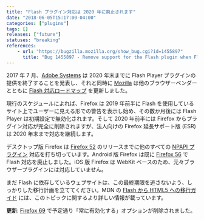 ```yaml
---
title: "Flash プラグイン対応は 2020 年に廃止されます"
date: "2018-06-05T15:17:00-04:00"
categories: ["plugins"]
tags: []
releases: ["future"]
statuses: "breaking"
references:
    - url: "https://bugzilla.mozilla.org/show_bug.cgi?id=1455897"
      title: "Bug 1455897 - Remove support for the Flash plugin when Flash EOL's per the roadmap"
---
```

2017 年 7 月、[Adobe Systems](https://blogs.adobe.com/japan-conversations/201707adobe-flash-update/) は 2020 年末までに Flash Player プラグインの提供を終了することを発表し、それと同時に [Mozilla](https://blog.mozilla.org/futurereleases/2017/07/25/firefox-roadmap-flash-end-life/) は他のブラウザーベンダーとともに [Flash 対応ロードマップ](https://developer.mozilla.org/docs/Plugins/Roadmap) を更新しました。

現行のスケジュールによれば、Firefox は 2019 年前半に Flash を使用しているサイト上でユーザーに見える形での警告を表示し始め、その数か月後には Flash Player は初期設定で無効化されます。そして 2020 年前半には Firefox からプラグイン対応が完全に削除されますが、法人向けの Firefox 延長サポート版 (ESR) は 2020 年末まで対応を継続します。

デスクトップ版 Firefox は [Firefox 52](https://www.fxsitecompat.dev/ja/docs/2016/plug-in-support-has-been-dropped-other-than-flash/) のリリースまでに他のすべての [NPAPI プラグイン](https://www.fxsitecompat.dev/ja/categories/plugins/) 対応を打ち切っています。Android 版 Firefox は既に [Firefox 56](https://www.fxsitecompat.dev/ja/docs/2017/flash-plug-in-is-no-longer-supported-by-firefox-for-android/) で Flash 対応を廃止しました。iOS 版 Firefox は WebKit ベースのため、元々ブラウザープラグインには対応していません。

まだ Flash に依存しているウェブサイトは、この最終期限を逃さないよう、しっかりした移行計画を立ててください。MDN の [Flash から HTML5 への移行ガイド](https://developer.mozilla.org/docs/Plugins/Flash_to_HTML5) には、このトピックに関するより詳しい情報が載っています。

**更新**: [Firefox 69](https://www.fxsitecompat.dev/ja/docs/2019/flash-player-can-no-longer-always-be-activated/) で予定通り「常に有効化する」オプションが削除されました。
